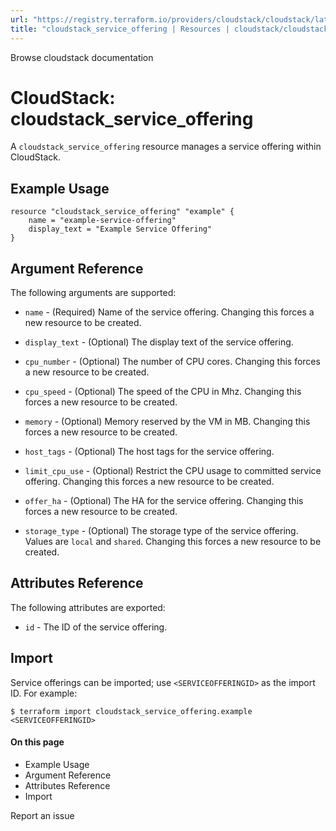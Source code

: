 ```yaml
---
url: "https://registry.terraform.io/providers/cloudstack/cloudstack/latest/docs/resources/service_offering"
title: "cloudstack_service_offering | Resources | cloudstack/cloudstack | Terraform | Terraform Registry"
---
```


Browse cloudstack documentation

# CloudStack: cloudstack_service_offering

A `cloudstack_service_offering` resource manages a service offering within CloudStack.

## Example Usage

```hcl hcl
resource "cloudstack_service_offering" "example" {
    name = "example-service-offering"
    display_text = "Example Service Offering"
}
```

## Argument Reference

The following arguments are supported:

- `name` \- (Required) Name of the service offering.
Changing this forces a new resource to be created.

- `display_text` \- (Optional) The display text of the service offering.

- `cpu_number` \- (Optional) The number of CPU cores.
Changing this forces a new resource to be created.

- `cpu_speed` \- (Optional) The speed of the CPU in Mhz.
Changing this forces a new resource to be created.

- `memory` \- (Optional) Memory reserved by the VM in MB.
Changing this forces a new resource to be created.

- `host_tags` \- (Optional) The host tags for the service offering.

- `limit_cpu_use` \- (Optional) Restrict the CPU usage to committed service offering.
Changing this forces a new resource to be created.

- `offer_ha` \- (Optional) The HA for the service offering.
Changing this forces a new resource to be created.

- `storage_type` \- (Optional) The storage type of the service offering. Values are `local` and `shared`.
Changing this forces a new resource to be created.

## Attributes Reference

The following attributes are exported:

- `id` \- The ID of the service offering.

## Import

Service offerings can be imported; use `<SERVICEOFFERINGID>` as the import ID. For example:

```shell shell
$ terraform import cloudstack_service_offering.example <SERVICEOFFERINGID>
```

#### On this page

- Example Usage
- Argument Reference
- Attributes Reference
- Import

Report an issue